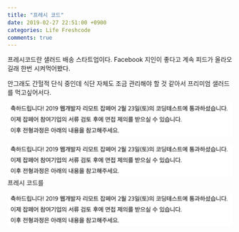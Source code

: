 ```yaml
---
title: "프레시 코드"
date: 2019-02-27 22:51:00 +0900
categories: Life Freshcode
comments: true
---
```


프레시코드란 샐러드 배송 스타트업이다. Facebook 지인이 좋다고 계속 피드가 올라오길래 한번 시켜먹어봤다.

안그래도 간헐적 단식 중인데 식단 자체도 조금 관리해야 할 것 같아서 프리미엄 샐러드를 먹고싶어서다.

![fc-menu](https://github.com/DeveloperKHJ/DeveloperKHJ.github.io/blob/master/_images/coding-test-pass.png?raw=true)

![fc-box](https://github.com/DeveloperKHJ/DeveloperKHJ.github.io/blob/master/_images/coding-test-pass.png?raw=true)
프레시 코드를

![fc-salad](https://github.com/DeveloperKHJ/DeveloperKHJ.github.io/blob/master/_images/coding-test-pass.png?raw=true)
